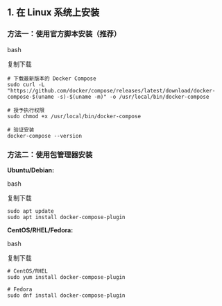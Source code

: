 ## 1. 在 Linux 系统上安装

### 方法一：使用官方脚本安装（推荐）

bash

复制下载

```
# 下载最新版本的 Docker Compose
sudo curl -L "https://github.com/docker/compose/releases/latest/download/docker-compose-$(uname -s)-$(uname -m)" -o /usr/local/bin/docker-compose

# 授予执行权限
sudo chmod +x /usr/local/bin/docker-compose

# 验证安装
docker-compose --version
```



### 方法二：使用包管理器安装

**Ubuntu/Debian:**

bash

复制下载

```
sudo apt update
sudo apt install docker-compose-plugin
```



**CentOS/RHEL/Fedora:**

bash

复制下载

```
# CentOS/RHEL
sudo yum install docker-compose-plugin

# Fedora
sudo dnf install docker-compose-plugin
```